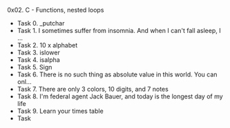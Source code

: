 0x02. C - Functions, nested loops
- Task 0. _putchar
- Task 1. I sometimes suffer from insomnia. And when I can't fall asleep, I ...
- Task 2. 10 x alphabet
- Task 3. islower
- Task 4. isalpha
- Task 5. Sign
- Task 6. There is no such thing as absolute value in this world. You can onl...
- Task 7. There are only 3 colors, 10 digits, and 7 notes
- Task 8. I'm federal agent Jack Bauer, and today is the longest day of my life
- Task 9. Learn your times table
- Task 